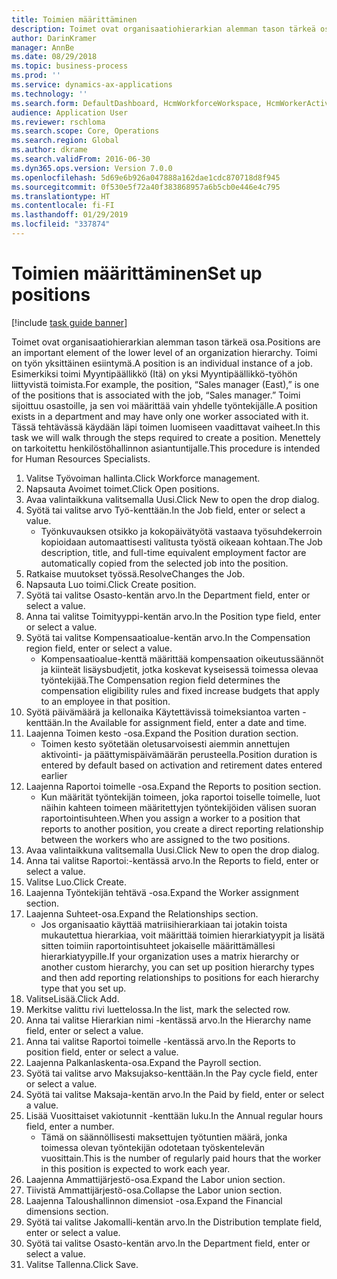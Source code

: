 ```yaml
---
title: Toimien määrittäminen
description: Toimet ovat organisaatiohierarkian alemman tason tärkeä osa.
author: DarinKramer
manager: AnnBe
ms.date: 08/29/2018
ms.topic: business-process
ms.prod: ''
ms.service: dynamics-ax-applications
ms.technology: ''
ms.search.form: DefaultDashboard, HcmWorkforceWorkspace, HcmWorkerActivityChart, HcmAllWorkersListPart, HcmPosition, HcmPositionNewPosition, HcmJobLookup, HcmPositionReportsToDialog, HcmPositionLookup, FinancialDimensionDefaultTemplatesLookup, DimensionLookup
audience: Application User
ms.reviewer: rschloma
ms.search.scope: Core, Operations
ms.search.region: Global
ms.author: dkrame
ms.search.validFrom: 2016-06-30
ms.dyn365.ops.version: Version 7.0.0
ms.openlocfilehash: 5d69e6b926a047888a162dae1cdc870718d8f945
ms.sourcegitcommit: 0f530e5f72a40f383868957a6b5cb0e446e4c795
ms.translationtype: HT
ms.contentlocale: fi-FI
ms.lasthandoff: 01/29/2019
ms.locfileid: "337874"
---
```

# <a name="set-up-positions"></a><span data-ttu-id="76581-103">Toimien määrittäminen</span><span class="sxs-lookup"><span data-stu-id="76581-103">Set up positions</span></span>

[!include [task guide banner](../../includes/task-guide-banner.md)]

<span data-ttu-id="76581-104">Toimet ovat organisaatiohierarkian alemman tason tärkeä osa.</span><span class="sxs-lookup"><span data-stu-id="76581-104">Positions are an important element of the lower level of an organization hierarchy.</span></span> <span data-ttu-id="76581-105">Toimi on työn yksittäinen esiintymä.</span><span class="sxs-lookup"><span data-stu-id="76581-105">A position is an individual instance of a job.</span></span> <span data-ttu-id="76581-106">Esimerkiksi toimi Myyntipäällikkö (Itä) on yksi Myyntipäällikkö-työhön liittyvistä toimista.</span><span class="sxs-lookup"><span data-stu-id="76581-106">For example, the position, “Sales manager (East),” is one of the positions that is associated with the job, “Sales manager.”</span></span> <span data-ttu-id="76581-107">Toimi sijoittuu osastoille, ja sen voi määrittää vain yhdelle työntekijälle.</span><span class="sxs-lookup"><span data-stu-id="76581-107">A position exists in a department and may have only one worker associated with it.</span></span> <span data-ttu-id="76581-108">Tässä tehtävässä käydään läpi toimen luomiseen vaadittavat vaiheet.</span><span class="sxs-lookup"><span data-stu-id="76581-108">In this task we will walk through the steps required to create a position.</span></span> <span data-ttu-id="76581-109">Menettely on tarkoitettu henkilöstöhallinnon asiantuntijalle.</span><span class="sxs-lookup"><span data-stu-id="76581-109">This procedure is intended for Human Resources Specialists.</span></span>

1. <span data-ttu-id="76581-110">Valitse Työvoiman hallinta.</span><span class="sxs-lookup"><span data-stu-id="76581-110">Click Workforce management.</span></span>
2. <span data-ttu-id="76581-111">Napsauta Avoimet toimet.</span><span class="sxs-lookup"><span data-stu-id="76581-111">Click Open positions.</span></span>
3. <span data-ttu-id="76581-112">Avaa valintaikkuna valitsemalla Uusi.</span><span class="sxs-lookup"><span data-stu-id="76581-112">Click New to open the drop dialog.</span></span>
4. <span data-ttu-id="76581-113">Syötä tai valitse arvo Työ-kenttään.</span><span class="sxs-lookup"><span data-stu-id="76581-113">In the Job field, enter or select a value.</span></span>
    * <span data-ttu-id="76581-114">Työnkuvauksen otsikko ja kokopäivätyötä vastaava työsuhdekerroin kopioidaan automaattisesti valitusta työstä oikeaan kohtaan.</span><span class="sxs-lookup"><span data-stu-id="76581-114">The Job description, title, and full-time equivalent employment factor are automatically copied from the selected job into the position.</span></span>  
5. <span data-ttu-id="76581-115">Ratkaise muutokset työssä.</span><span class="sxs-lookup"><span data-stu-id="76581-115">ResolveChanges the Job.</span></span>
6. <span data-ttu-id="76581-116">Napsauta Luo toimi.</span><span class="sxs-lookup"><span data-stu-id="76581-116">Click Create position.</span></span>
7. <span data-ttu-id="76581-117">Syötä tai valitse Osasto-kentän arvo.</span><span class="sxs-lookup"><span data-stu-id="76581-117">In the Department field, enter or select a value.</span></span>
8. <span data-ttu-id="76581-118">Anna tai valitse Toimityyppi-kentän arvo.</span><span class="sxs-lookup"><span data-stu-id="76581-118">In the Position type field, enter or select a value.</span></span>
9. <span data-ttu-id="76581-119">Syötä tai valitse Kompensaatioalue-kentän arvo.</span><span class="sxs-lookup"><span data-stu-id="76581-119">In the Compensation region field, enter or select a value.</span></span>
    * <span data-ttu-id="76581-120">Kompensaatioalue-kenttä määrittää kompensaation oikeutussäännöt ja kiinteät lisäysbudjetit, jotka koskevat kyseisessä toimessa olevaa työntekijää.</span><span class="sxs-lookup"><span data-stu-id="76581-120">The Compensation region field determines the compensation eligibility rules and fixed increase budgets that apply to an employee in that position.</span></span>  
10. <span data-ttu-id="76581-121">Syötä päivämäärä ja kellonaika Käytettävissä toimeksiantoa varten -kenttään.</span><span class="sxs-lookup"><span data-stu-id="76581-121">In the Available for assignment field, enter a date and time.</span></span>
11. <span data-ttu-id="76581-122">Laajenna Toimen kesto -osa.</span><span class="sxs-lookup"><span data-stu-id="76581-122">Expand the Position duration section.</span></span>
    * <span data-ttu-id="76581-123">Toimen kesto syötetään oletusarvoisesti aiemmin annettujen aktivointi- ja päättymispäivämäärän perusteella.</span><span class="sxs-lookup"><span data-stu-id="76581-123">Position duration is entered by default based on activation and retirement dates entered earlier</span></span>  
12. <span data-ttu-id="76581-124">Laajenna Raportoi toimelle -osa.</span><span class="sxs-lookup"><span data-stu-id="76581-124">Expand the Reports to position section.</span></span>
    * <span data-ttu-id="76581-125">Kun määrität työntekijän toimeen, joka raportoi toiselle toimelle, luot näihin kahteen toimeen määritettyjen työntekijöiden välisen suoran raportointisuhteen.</span><span class="sxs-lookup"><span data-stu-id="76581-125">When you assign a worker to a position that reports to another position, you create a direct reporting relationship between the workers who are assigned to the two positions.</span></span>  
13. <span data-ttu-id="76581-126">Avaa valintaikkuna valitsemalla Uusi.</span><span class="sxs-lookup"><span data-stu-id="76581-126">Click New to open the drop dialog.</span></span>
14. <span data-ttu-id="76581-127">Anna tai valitse Raportoi:-kentässä arvo.</span><span class="sxs-lookup"><span data-stu-id="76581-127">In the Reports to field, enter or select a value.</span></span>
15. <span data-ttu-id="76581-128">Valitse Luo.</span><span class="sxs-lookup"><span data-stu-id="76581-128">Click Create.</span></span>
16. <span data-ttu-id="76581-129">Laajenna Työntekijän tehtävä -osa.</span><span class="sxs-lookup"><span data-stu-id="76581-129">Expand the Worker assignment section.</span></span>
17. <span data-ttu-id="76581-130">Laajenna Suhteet-osa.</span><span class="sxs-lookup"><span data-stu-id="76581-130">Expand the Relationships section.</span></span>
    * <span data-ttu-id="76581-131">Jos organisaatio käyttää matriisihierarkiaan tai jotakin toista mukautettua hierarkiaa, voit määrittää toimien hierarkiatyypit ja lisätä sitten toimiin raportointisuhteet jokaiselle määrittämällesi hierarkiatyypille.</span><span class="sxs-lookup"><span data-stu-id="76581-131">If your organization uses a matrix hierarchy or another custom hierarchy, you can set up position hierarchy types and then add reporting relationships to positions for each hierarchy type that you set up.</span></span>  
18. <span data-ttu-id="76581-132">ValitseLisää.</span><span class="sxs-lookup"><span data-stu-id="76581-132">Click Add.</span></span>
19. <span data-ttu-id="76581-133">Merkitse valittu rivi luettelossa.</span><span class="sxs-lookup"><span data-stu-id="76581-133">In the list, mark the selected row.</span></span>
20. <span data-ttu-id="76581-134">Anna tai valitse Hierarkian nimi -kentässä arvo.</span><span class="sxs-lookup"><span data-stu-id="76581-134">In the Hierarchy name field, enter or select a value.</span></span>
21. <span data-ttu-id="76581-135">Anna tai valitse Raportoi toimelle -kentässä arvo.</span><span class="sxs-lookup"><span data-stu-id="76581-135">In the Reports to position field, enter or select a value.</span></span>
22. <span data-ttu-id="76581-136">Laajenna Palkanlaskenta-osa.</span><span class="sxs-lookup"><span data-stu-id="76581-136">Expand the Payroll section.</span></span>
23. <span data-ttu-id="76581-137">Syötä tai valitse arvo Maksujakso-kenttään.</span><span class="sxs-lookup"><span data-stu-id="76581-137">In the Pay cycle field, enter or select a value.</span></span>
24. <span data-ttu-id="76581-138">Syötä tai valitse Maksaja-kentän arvo.</span><span class="sxs-lookup"><span data-stu-id="76581-138">In the Paid by field, enter or select a value.</span></span>
25. <span data-ttu-id="76581-139">Lisää Vuosittaiset vakiotunnit -kenttään luku.</span><span class="sxs-lookup"><span data-stu-id="76581-139">In the Annual regular hours field, enter a number.</span></span>
    * <span data-ttu-id="76581-140">Tämä on säännöllisesti maksettujen työtuntien määrä, jonka toimessa olevan työntekijän odotetaan työskentelevän vuosittain.</span><span class="sxs-lookup"><span data-stu-id="76581-140">This is the number of regularly paid hours that the worker in this position is expected to work each year.</span></span>  
26. <span data-ttu-id="76581-141">Laajenna Ammattijärjestö-osa.</span><span class="sxs-lookup"><span data-stu-id="76581-141">Expand the Labor union section.</span></span>
27. <span data-ttu-id="76581-142">Tiivistä Ammattijärjestö-osa.</span><span class="sxs-lookup"><span data-stu-id="76581-142">Collapse the Labor union section.</span></span>
28. <span data-ttu-id="76581-143">Laajenna Taloushallinnon dimensiot -osa.</span><span class="sxs-lookup"><span data-stu-id="76581-143">Expand the Financial dimensions section.</span></span>
29. <span data-ttu-id="76581-144">Syötä tai valitse Jakomalli-kentän arvo.</span><span class="sxs-lookup"><span data-stu-id="76581-144">In the Distribution template field, enter or select a value.</span></span>
30. <span data-ttu-id="76581-145">Syötä tai valitse Osasto-kentän arvo.</span><span class="sxs-lookup"><span data-stu-id="76581-145">In the Department field, enter or select a value.</span></span>
31. <span data-ttu-id="76581-146">Valitse Tallenna.</span><span class="sxs-lookup"><span data-stu-id="76581-146">Click Save.</span></span>

